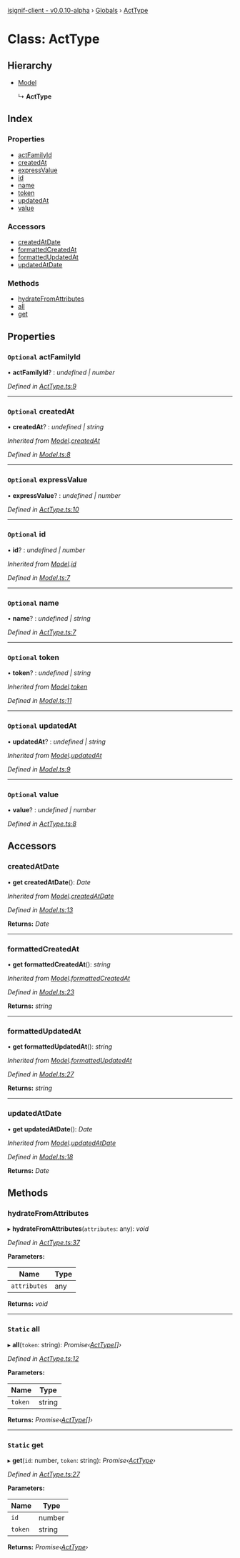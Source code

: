 [isignif-client - v0.0.10-alpha](../README.md) › [Globals](../globals.md) › [ActType](acttype.md)

# Class: ActType

## Hierarchy

* [Model](model.md)

  ↳ **ActType**

## Index

### Properties

* [actFamilyId](acttype.md#optional-actfamilyid)
* [createdAt](acttype.md#optional-createdat)
* [expressValue](acttype.md#optional-expressvalue)
* [id](acttype.md#optional-id)
* [name](acttype.md#optional-name)
* [token](acttype.md#optional-token)
* [updatedAt](acttype.md#optional-updatedat)
* [value](acttype.md#optional-value)

### Accessors

* [createdAtDate](acttype.md#createdatdate)
* [formattedCreatedAt](acttype.md#formattedcreatedat)
* [formattedUpdatedAt](acttype.md#formattedupdatedat)
* [updatedAtDate](acttype.md#updatedatdate)

### Methods

* [hydrateFromAttributes](acttype.md#hydratefromattributes)
* [all](acttype.md#static-all)
* [get](acttype.md#static-get)

## Properties

### `Optional` actFamilyId

• **actFamilyId**? : *undefined | number*

*Defined in [ActType.ts:9](https://github.com/isignif/isignif-client/blob/b42d22a/src/ActType.ts#L9)*

___

### `Optional` createdAt

• **createdAt**? : *undefined | string*

*Inherited from [Model](model.md).[createdAt](model.md#optional-createdat)*

*Defined in [Model.ts:8](https://github.com/isignif/isignif-client/blob/b42d22a/src/Model.ts#L8)*

___

### `Optional` expressValue

• **expressValue**? : *undefined | number*

*Defined in [ActType.ts:10](https://github.com/isignif/isignif-client/blob/b42d22a/src/ActType.ts#L10)*

___

### `Optional` id

• **id**? : *undefined | number*

*Inherited from [Model](model.md).[id](model.md#optional-id)*

*Defined in [Model.ts:7](https://github.com/isignif/isignif-client/blob/b42d22a/src/Model.ts#L7)*

___

### `Optional` name

• **name**? : *undefined | string*

*Defined in [ActType.ts:7](https://github.com/isignif/isignif-client/blob/b42d22a/src/ActType.ts#L7)*

___

### `Optional` token

• **token**? : *undefined | string*

*Inherited from [Model](model.md).[token](model.md#optional-token)*

*Defined in [Model.ts:11](https://github.com/isignif/isignif-client/blob/b42d22a/src/Model.ts#L11)*

___

### `Optional` updatedAt

• **updatedAt**? : *undefined | string*

*Inherited from [Model](model.md).[updatedAt](model.md#optional-updatedat)*

*Defined in [Model.ts:9](https://github.com/isignif/isignif-client/blob/b42d22a/src/Model.ts#L9)*

___

### `Optional` value

• **value**? : *undefined | number*

*Defined in [ActType.ts:8](https://github.com/isignif/isignif-client/blob/b42d22a/src/ActType.ts#L8)*

## Accessors

###  createdAtDate

• **get createdAtDate**(): *Date*

*Inherited from [Model](model.md).[createdAtDate](model.md#createdatdate)*

*Defined in [Model.ts:13](https://github.com/isignif/isignif-client/blob/b42d22a/src/Model.ts#L13)*

**Returns:** *Date*

___

###  formattedCreatedAt

• **get formattedCreatedAt**(): *string*

*Inherited from [Model](model.md).[formattedCreatedAt](model.md#formattedcreatedat)*

*Defined in [Model.ts:23](https://github.com/isignif/isignif-client/blob/b42d22a/src/Model.ts#L23)*

**Returns:** *string*

___

###  formattedUpdatedAt

• **get formattedUpdatedAt**(): *string*

*Inherited from [Model](model.md).[formattedUpdatedAt](model.md#formattedupdatedat)*

*Defined in [Model.ts:27](https://github.com/isignif/isignif-client/blob/b42d22a/src/Model.ts#L27)*

**Returns:** *string*

___

###  updatedAtDate

• **get updatedAtDate**(): *Date*

*Inherited from [Model](model.md).[updatedAtDate](model.md#updatedatdate)*

*Defined in [Model.ts:18](https://github.com/isignif/isignif-client/blob/b42d22a/src/Model.ts#L18)*

**Returns:** *Date*

## Methods

###  hydrateFromAttributes

▸ **hydrateFromAttributes**(`attributes`: any): *void*

*Defined in [ActType.ts:37](https://github.com/isignif/isignif-client/blob/b42d22a/src/ActType.ts#L37)*

**Parameters:**

Name | Type |
------ | ------ |
`attributes` | any |

**Returns:** *void*

___

### `Static` all

▸ **all**(`token`: string): *Promise‹[ActType](acttype.md)[]›*

*Defined in [ActType.ts:12](https://github.com/isignif/isignif-client/blob/b42d22a/src/ActType.ts#L12)*

**Parameters:**

Name | Type |
------ | ------ |
`token` | string |

**Returns:** *Promise‹[ActType](acttype.md)[]›*

___

### `Static` get

▸ **get**(`id`: number, `token`: string): *Promise‹[ActType](acttype.md)›*

*Defined in [ActType.ts:27](https://github.com/isignif/isignif-client/blob/b42d22a/src/ActType.ts#L27)*

**Parameters:**

Name | Type |
------ | ------ |
`id` | number |
`token` | string |

**Returns:** *Promise‹[ActType](acttype.md)›*
